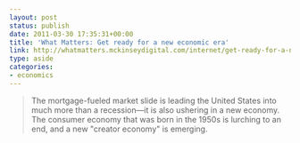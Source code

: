```yaml
---
layout: post
status: publish
date: 2011-03-30 17:35:31+00:00
title: 'What Matters: Get ready for a new economic era'
link: http://whatmatters.mckinseydigital.com/internet/get-ready-for-a-new-economic-era
type: aside
categories:
- economics
---
```


> The mortgage-fueled market slide is leading the United States into much more than a recession—it is also ushering in a new economy. The consumer economy that was born in the 1950s is lurching to an end, and a new "creator economy" is emerging.
